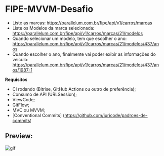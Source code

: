 # FIPE-MVVM-Desafio

* Liste as marcas: https://parallelum.com.br/fipe/api/v1/carros/marcas
* Liste os Modelos da marca selecionada: https://parallelum.com.br/fipe/api/v1/carros/marcas/21/modelos
* Quando selecionar um modelo, tem que escolher o ano: https://parallelum.com.br/fipe/api/v1/carros/marcas/21/modelos/437/anos
* Quando escolher o ano, finalmente vai poder exibir as informações do veículo: https://parallelum.com.br/fipe/api/v1/carros/marcas/21/modelos/437/anos/1987-1

**Requisitos**
- CI rodando (Bitrise, GitHub Actions ou outro de preferência);
- Consumo de API (URLSession);
- ViewCode;
- GitFlow;
- MVC ou MVVM;
- [Conventional Commits] (https://github.com/iuricode/padroes-de-commits)

## Preview:
![gif](https://media.giphy.com/media/I66B4LTlbVWfxcLnYC/giphy.gif)
